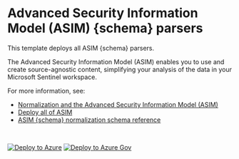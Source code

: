 # Advanced Security Information Model (ASIM) {schema} parsers

This template deploys all ASIM {schema} parsers.

The Advanced Security Information Model (ASIM) enables you to use and create source-agnostic content, simplifying your analysis of the data in your Microsoft Sentinel workspace.

For more information, see:

- [Normalization and the Advanced Security Information Model (ASIM)](https://aka.ms/AboutASIM)
- [Deploy all of ASIM](https://aka.ms/DeployASIM)
- [ASIM {schema} normalization schema reference](https://aka.ms/ASim{schema}Doc)

<br>

[![Deploy to Azure](https://aka.ms/deploytoazurebutton)](https://aka.ms/ASim{schema}ARM) [![Deploy to Azure Gov](https://aka.ms/deploytoazuregovbutton)](https://aka.ms/ASim{schema}ARMgov)

<br>
